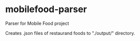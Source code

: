 mobilefood-parser
=================

Parser for Mobile Food project

Creates .json files of restaurand foods to "./output/" directory.
